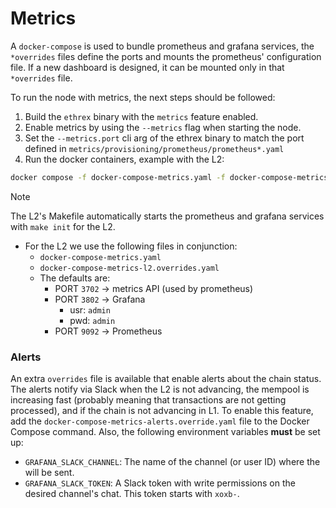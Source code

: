 # Metrics

A `docker-compose` is used to bundle prometheus and grafana services, the `*overrides` files define the ports and mounts the prometheus' configuration file.
If a new dashboard is designed, it can be mounted only in that `*overrides` file.

To run the node with metrics, the next steps should be followed:
1. Build the `ethrex` binary with the `metrics` feature enabled.
2. Enable metrics by using the `--metrics` flag when starting the node.
3. Set the `--metrics.port` cli arg of the ethrex binary to match the port defined in `metrics/provisioning/prometheus/prometheus*.yaml`
4. Run the docker containers, example with the L2:

```sh
docker compose -f docker-compose-metrics.yaml -f docker-compose-metrics-l2.overrides.yaml up
```

> [!NOTE]
> The L2's Makefile automatically starts the prometheus and grafana services with `make init` for the L2.


- For the L2 we use the following files in conjunction:
  - `docker-compose-metrics.yaml`
  - `docker-compose-metrics-l2.overrides.yaml`
  - The defaults are:
    - PORT `3702` &rarr; metrics API (used by prometheus)
    - PORT `3802` &rarr; Grafana
      - usr: `admin`
      - pwd: `admin` 
    - PORT `9092` &rarr; Prometheus


### Alerts

An extra `overrides` file is available that enable alerts about the chain status. The alerts notify via Slack when the L2 is not advancing, the mempool is increasing fast (probably meaning that transactions are not getting processed), and if the chain is not advancing in L1.
To enable this feature, add the `docker-compose-metrics-alerts.override.yaml` file to the Docker Compose command. Also, the following environment variables **must** be set up:

- `GRAFANA_SLACK_CHANNEL`: The name of the channel (or user ID) where the will be sent.
- `GRAFANA_SLACK_TOKEN`: A Slack token with write permissions on the desired channel's chat. This token starts with `xoxb-`.
